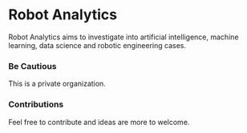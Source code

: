 # Robot Analytics

Robot Analytics aims to investigate into artificial intelligence, machine learning, data science and robotic engineering cases.

### Be Cautious

This is a private organization.

### Contributions

Feel free to contribute and ideas are more to welcome.